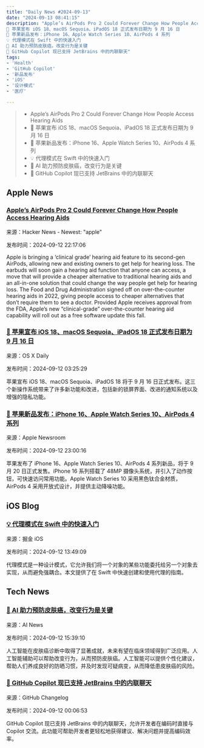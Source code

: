 ```yaml
---
title: "Daily News #2024-09-13"
date: "2024-09-13 08:41:15"
description: "Apple’s AirPods Pro 2 Could Forever Change How People Access Hearing Aids
🎉 苹果宣布 iOS 18、macOS Sequoia、iPadOS 18 正式发布日期为 9 月 16 日
🎉 苹果新品发布：iPhone 16、Apple Watch Series 10、AirPods 4 系列
💡 代理模式在 Swift 中的快速入门
🌟 AI 助力预防皮肤癌，改变行为是关键
🎉 GitHub Copilot 现已支持 JetBrains 中的内联聊天"
tags: 
- 'Health'
- 'GitHub Copilot'
- '新品发布'
- 'iOS'
- '设计模式'
- '医疗'

---
```


> - Apple’s AirPods Pro 2 Could Forever Change How People Access Hearing Aids
> - 🎉 苹果宣布 iOS 18、macOS Sequoia、iPadOS 18 正式发布日期为 9 月 16 日
> - 🎉 苹果新品发布：iPhone 16、Apple Watch Series 10、AirPods 4 系列
> - 💡 代理模式在 Swift 中的快速入门
> - 🌟 AI 助力预防皮肤癌，改变行为是关键
> - 🎉 GitHub Copilot 现已支持 JetBrains 中的内联聊天

## Apple News

### [Apple’s AirPods Pro 2 Could Forever Change How People Access Hearing Aids](https://www.theverge.com/2024/9/12/24241960/apple-airpods-pro-2-otc-hearing-aid-health-industry)

来源：Hacker News - Newest: "apple"

发布时间：2024-09-12 22:17:06

Apple is bringing a ‘clinical grade’ hearing aid feature to its second-gen AirPods, allowing new and existing owners to get help for hearing loss. The earbuds will soon gain a hearing aid function that anyone can access, a move that will provide a cheaper alternative to traditional hearing aids and an all-in-one solution that could change the way people get help for hearing loss. The Food and Drug Administration signed off on over-the-counter hearing aids in 2022, giving people access to cheaper alternatives that don’t require them to see a doctor. Provided Apple receives approval from the FDA, Apple’s new “clinical-grade” over-the-counter hearing aid capability will roll out as a free software update this fall.

### [🎉 苹果宣布 iOS 18、macOS Sequoia、iPadOS 18 正式发布日期为 9 月 16 日](https://osxdaily.com/2024/09/11/release-date-for-ios-18-macos-sequoia-ipados-18-is-september-16/)

来源：OS X Daily

发布时间：2024-09-12 03:25:29

苹果宣布 iOS 18、macOS Sequoia、iPadOS 18 将于 9 月 16 日正式发布。这三个新操作系统带来了许多新功能和改进，包括新的锁屏界面、改进的通知系统以及增强的隐私功能。

### [🎉 苹果新品发布：iPhone 16、Apple Watch Series 10、AirPods 4 系列](https://www.apple.com/newsroom/2024/09/get-ready-to-upgrade-to-the-new-iphone-16-apple-watch-and-airpods-lineups/)

来源：Apple Newsroom

发布时间：2024-09-12 23:00:16

苹果发布了 iPhone 16、Apple Watch Series 10、AirPods 4 系列新品，将于 9 月 20 日正式发售。iPhone 16 系列搭载了 48MP 摄像头系统，并引入了动作按钮，可快速访问常用功能。Apple Watch Series 10 采用黑色钛合金材质，AirPods 4 采用开放式设计，并提供主动降噪功能。

## iOS Blog

### [💡 代理模式在 Swift 中的快速入门](https://juejin.cn/post/7413314085709135912)

来源：掘金 iOS

发布时间：2024-09-12 13:49:09

代理模式是一种设计模式，它允许我们将一个对象的某些功能委托给另一个对象去实现，从而避免强耦合。本文提供了在 Swift 中快速创建和使用代理的指南。

## Tech News

### [🌟 AI 助力预防皮肤癌，改变行为是关键](https://www.artificialintelligence-news.com/news/ais-role-in-helping-to-prevent-skin-cancer-through-behaviour-change/?utm_source=rss&utm_medium=rss&utm_campaign=ais-role-in-helping-to-prevent-skin-cancer-through-behaviour-change)

来源：AI News

发布时间：2024-09-12 15:39:10

人工智能在皮肤癌诊断中取得了显著成就，未来有望在临床领域得到广泛应用。人工智能辅助可以帮助改变行为，从而预防皮肤癌。人工智能可以提供个性化建议，帮助人们养成良好的防晒习惯，并及时发现可疑病变，从而降低患皮肤癌的风险。

### [🎉 GitHub Copilot 现已支持 JetBrains 中的内联聊天](https://github.blog/changelog/2024-09-11-inline-chat-is-now-available-in-github-copilot-in-jetbrains)

来源：GitHub Changelog

发布时间：2024-09-12 00:06:53

GitHub Copilot 现已支持 JetBrains 中的内联聊天，允许开发者在编码时直接与 Copilot 交流。此功能可帮助开发者更轻松地获得建议、解决问题并提高编码效率。
